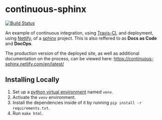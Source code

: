 # continuous-sphinx

[![Build Status](https://travis-ci.org/jdillard/continuous-sphinx.svg?branch=master)](https://travis-ci.org/jdillard/continuous-sphinx)

An example of continuous integration, using [Travis-CI](https://travis-ci.org/),
and deployment, using [Netlify](https://www.netlify.com/), of a
[sphinx](http://www.sphinx-doc.org/) project. This is also reffered to as **Docs as Code** and **DocOps**.

The production version of the deployed site, as well as additional documentation
on the process, can be viewed here: https://continuous-sphinx.netlify.com/en/latest/

## Installing Locally

1. Set up a [python virtual environment](https://packaging.python.org/guides/installing-using-pip-and-virtualenv/)
   named `venv`.
2. Activate the `venv` environment.
3. Install the dependencies inside of it by running  `pip install -r
   requirements.txt`.
4. Run `make html`.
